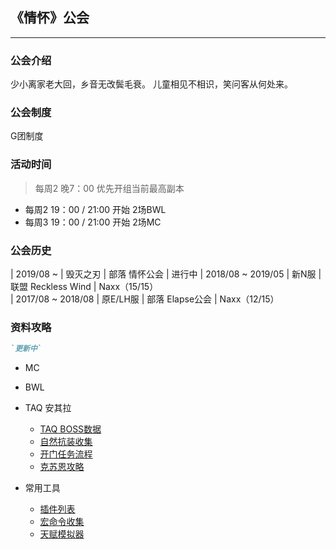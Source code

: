 ## 《情怀》公会
* * *
### 公会介绍
少小离家老大回，乡音无改鬓毛衰。
儿童相见不相识，笑问客从何处来。


### 公会制度
G团制度

### 活动时间
> 每周2 晚7：00 优先开组当前最高副本

- 每周2 19：00 / 21:00 开始 2场BWL
- 每周3 19：00 / 21:00 开始 2场MC

### 公会历史

 | 2019/08 ~          |  毁灭之刃 | 部落 情怀公会            | 进行中
 | 2018/08 ~ 2019/05  |  新N服    | 联盟 Reckless Wind  | Naxx（15/15）  
 | 2017/08 ~ 2018/08  |  原E/LH服 | 部落 Elapse公会         | Naxx（12/15） 




### 资料攻略
```markdown
`更新中` 
```
- MC
- BWL
- TAQ 安其拉
  - [TAQ BOSS数据](./taq-boss-page.html)
  - [自然抗装收集](./taq-nr-page.html)
  - [开门任务流程](./taq-quest-page.html)
  - [克苏恩攻略](./taq-cthun-page.html)
  
- 常用工具
  - [插件列表](./addons-page.html)
  - [宏命令收集](./macro-page.html)
  - [天赋模拟器](http://www.nfuwow.com/talents/60/)


